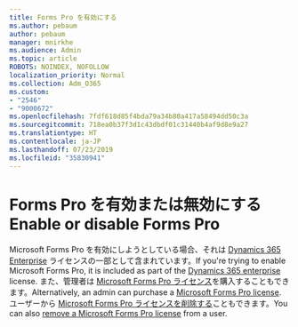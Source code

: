 ```yaml
---
title: Forms Pro を有効にする
ms.author: pebaum
author: pebaum
manager: mnirkhe
ms.audience: Admin
ms.topic: article
ROBOTS: NOINDEX, NOFOLLOW
localization_priority: Normal
ms.collection: Adm_O365
ms.custom:
- "2546"
- "9000672"
ms.openlocfilehash: 7fdf618d85f4bda79a34b80a417a58494dd50c3a
ms.sourcegitcommit: 718ea0b37f3d1c43dbdf01c31440b4af9d8e9a27
ms.translationtype: HT
ms.contentlocale: ja-JP
ms.lasthandoff: 07/23/2019
ms.locfileid: "35830941"
---
```

# <a name="enable-or-disable-forms-pro"></a><span data-ttu-id="61581-102">Forms Pro を有効または無効にする</span><span class="sxs-lookup"><span data-stu-id="61581-102">Enable or disable Forms Pro</span></span>

<span data-ttu-id="61581-103">Microsoft Forms Pro を有効にしようとしている場合、それは [Dynamics 365 Enterprise](https://docs.microsoft.com/forms-pro/purchase#purchase-microsoft-forms-pro-for-users-in-a-dynamics-365-tenant) ライセンスの一部として含まれています。</span><span class="sxs-lookup"><span data-stu-id="61581-103">If you're trying to enable Microsoft Forms Pro, it is included as part of the [Dynamics 365 enterprise](https://docs.microsoft.com/forms-pro/purchase#purchase-microsoft-forms-pro-for-users-in-a-dynamics-365-tenant) license.</span></span> <span data-ttu-id="61581-104">また、管理者は [Microsoft Forms Pro ライセンス](https://docs.microsoft.com/forms-pro/purchase#purchase-microsoft-forms-pro-for-users-in-a-dynamics-365-tenant)を購入することもできます。</span><span class="sxs-lookup"><span data-stu-id="61581-104">Alternatively, an admin can purchase a [Microsoft Forms Pro license](https://docs.microsoft.com/forms-pro/purchase#purchase-microsoft-forms-pro-for-users-in-a-dynamics-365-tenant).</span></span> <span data-ttu-id="61581-105">ユーザーから [Microsoft Forms Pro ライセンスを削除する](https://docs.microsoft.com/forms-pro/purchase#disable-microsoft-forms-pro-for-a-user-1)こともできます。</span><span class="sxs-lookup"><span data-stu-id="61581-105">You can also [remove a Microsoft Forms Pro license](https://docs.microsoft.com/forms-pro/purchase#disable-microsoft-forms-pro-for-a-user-1) from a user.</span></span>